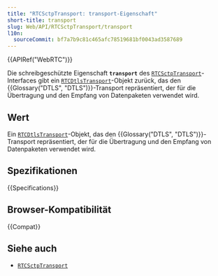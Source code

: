 ```yaml
---
title: "RTCSctpTransport: transport-Eigenschaft"
short-title: transport
slug: Web/API/RTCSctpTransport/transport
l10n:
  sourceCommit: bf7a7b9c81c465afc78519681bf0043ad3587689
---
```


{{APIRef("WebRTC")}}

Die schreibgeschützte Eigenschaft **`transport`** des [`RTCSctpTransport`](/de/docs/Web/API/RTCSctpTransport)-Interfaces gibt ein [`RTCDtlsTransport`](/de/docs/Web/API/RTCDtlsTransport)-Objekt zurück, das den {{Glossary("DTLS", "DTLS")}}-Transport repräsentiert, der für die Übertragung und den Empfang von Datenpaketen verwendet wird.

## Wert

Ein [`RTCDtlsTransport`](/de/docs/Web/API/RTCDtlsTransport)-Objekt, das den {{Glossary("DTLS", "DTLS")}}-Transport repräsentiert, der für die Übertragung und den Empfang von Datenpaketen verwendet wird.

## Spezifikationen

{{Specifications}}

## Browser-Kompatibilität

{{Compat}}

## Siehe auch

- [`RTCSctpTransport`](/de/docs/Web/API/RTCSctpTransport)
